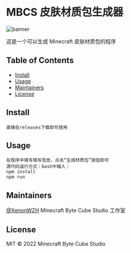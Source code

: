 # MBCS 皮肤材质包生成器

![banner](https://s1.ax1x.com/2020/08/03/aU9FeS.png)

这是一个可以生成 Minecraft 皮肤材质包的程序

## Table of Contents

- [Install](#install)
- [Usage](#usage)
- [Maintainers](#maintainers)
- [License](#license)

## Install

```
直接在releases下载即可使用
```

## Usage

```
在程序中填写填写信息，点击“生成材质包”按钮即可
源代码运行方式：bash中输入：
npm install
npm run
```

## Maintainers

[@XenonWZH](https://github.com/XenonWZH)
Minecraft Byte Cube Studio 工作室

## License

MIT © 2022 Minecraft Byte Cube Studio
